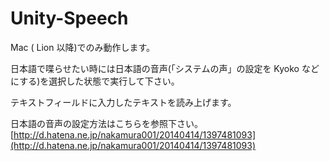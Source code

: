 Unity-Speech
============

 Mac ( Lion 以降)でのみ動作します。
 
日本語で喋らせたい時には日本語の音声(「システムの声」の設定を Kyoko などにする)を選択した状態で実行して下さい。

テキストフィールドに入力したテキストを読み上げます。

日本語の音声の設定方法はこちらを参照下さい。
[http://d.hatena.ne.jp/nakamura001/20140414/1397481093](http://d.hatena.ne.jp/nakamura001/20140414/1397481093)